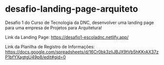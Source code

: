 # desafio-landing-page-arquiteto
Desafio 1 do Curso de Tecnologia da DNC, desenvolver uma landing page para uma empresa de Projetos para Arquitetura!

Link da Landing Page: https://desafio1-escoladnc.netlify.app/

Link da Planilha de Registro de Informações: https://docs.google.com/spreadsheets/d/16Cr0bk3zliJBJX9tVb5hKKrAX37zP1bfYXagtgU49p8/edit#gid=0
